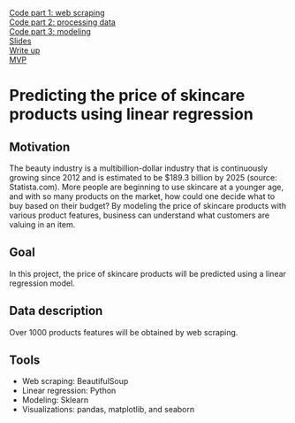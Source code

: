 [Code part 1: web scraping](https://github.com/lee-jin81/metis_project_2_regression/blob/main/Project2_Part1_webscraping.ipynb) <br>
[Code part 2: processing data](https://github.com/lee-jin81/metis_project_2_regression/blob/main/Project2_Part2_processing_data.ipynb) <br>
[Code part 3: modeling](https://github.com/lee-jin81/metis_project_2_regression/blob/main/Project2_Part3_regression_model_v6.ipynb)<br>
[Slides](https://github.com/lee-jin81/metis_project_2_regression/blob/main/project_2_regression_JL.pdf) <br>
[Write up](https://github.com/lee-jin81/metis_project_2_regression/blob/main/project_2_writeup_JL.docx) <br>
[MVP](https://github.com/lee-jin81/metis_project_2_regression/blob/main/MVP_regression.md) <br>

# Predicting the price of skincare products using linear regression
## Motivation
The beauty industry is a multibillion-dollar industry that is continuously growing since 2012 and is estimated to be $189.3 billion by 2025 (source: Statista.com). More people are beginning to use skincare at a younger age, and with so many products on the market, how could one decide what to buy based on their budget? By modeling the price of skincare products with various product features, business can understand what customers are valuing in an item. 

## Goal
In this project, the price of skincare products will be predicted using a linear regression model.  

## Data description
Over 1000 products features will be obtained by web scraping. 

## Tools
* Web scraping: BeautifulSoup 
* Linear regression: Python
* Modeling: Sklearn
* Visualizations: pandas, matplotlib, and seaborn

